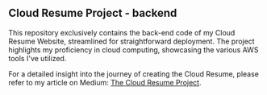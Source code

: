 ## Cloud Resume Project - backend

This repository exclusively contains the back-end code of my Cloud Resume Website, streamlined for straightforward deployment. The project highlights my proficiency in cloud computing, showcasing the various AWS tools I've utilized.

For a detailed insight into the journey of creating the Cloud Resume, please refer to my article on Medium: [The Cloud Resume Project](https://medium.com/@vishwam8301/the-cloud-resume-project-b3b6c3c4a791).
